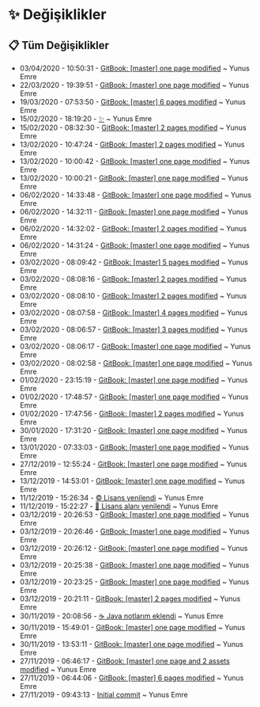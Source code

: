 # ✨ Değişiklikler

## 📋 Tüm Değişiklikler

- 03/04/2020 - 10:50:31 - [GitBook: [master] one page modified](https://github.com/YEmreAk/YEmoji/commit/dbc277a36e9a6c6e13407242139461b622a8d13b?diff=split) ~ Yunus Emre
- 22/03/2020 - 19:39:51 - [GitBook: [master] one page modified](https://github.com/YEmreAk/YEmoji/commit/7d6574e6a5f4aa471b34152f345d140ba0da52cf?diff=split) ~ Yunus Emre
- 19/03/2020 - 07:53:50 - [GitBook: [master] 6 pages modified](https://github.com/YEmreAk/YEmoji/commit/7ef519738bb7eb090c2349890b8034efaa4383e1?diff=split) ~ Yunus Emre
- 15/02/2020 - 18:19:20 - [✨](https://github.com/YEmreAk/YEmoji/commit/d7601c64e3d8dd82c558cc9393a4273bb94fd92b?diff=split) ~ Yunus Emre
- 15/02/2020 - 08:32:30 - [GitBook: [master] 2 pages modified](https://github.com/YEmreAk/YEmoji/commit/1c9c9302b4a7dc27900c2959cd5b581b32fbee56?diff=split) ~ Yunus Emre
- 13/02/2020 - 10:47:24 - [GitBook: [master] 2 pages modified](https://github.com/YEmreAk/YEmoji/commit/1fbfac4614ba46c99f8d7768015d9276390e5137?diff=split) ~ Yunus Emre
- 13/02/2020 - 10:00:42 - [GitBook: [master] one page modified](https://github.com/YEmreAk/YEmoji/commit/736b1dc9916d0ed7c604dabce0d538be3749c4bd?diff=split) ~ Yunus Emre
- 13/02/2020 - 10:00:21 - [GitBook: [master] one page modified](https://github.com/YEmreAk/YEmoji/commit/834450e091cf1a6bf0c2d4359eba6f31d4eebb96?diff=split) ~ Yunus Emre
- 06/02/2020 - 14:33:48 - [GitBook: [master] one page modified](https://github.com/YEmreAk/YEmoji/commit/123c25b82b9119867bfbbbee3c851aae307af28b?diff=split) ~ Yunus Emre
- 06/02/2020 - 14:32:11 - [GitBook: [master] one page modified](https://github.com/YEmreAk/YEmoji/commit/1d0dcc1f247a5bc4c710da342c84f8fc8877547d?diff=split) ~ Yunus Emre
- 06/02/2020 - 14:32:02 - [GitBook: [master] 2 pages modified](https://github.com/YEmreAk/YEmoji/commit/2874f82f52acfb8304c77c6bd014e444a0d45994?diff=split) ~ Yunus Emre
- 06/02/2020 - 14:31:24 - [GitBook: [master] one page modified](https://github.com/YEmreAk/YEmoji/commit/3be520fbae9a62561091478fc0128185fd4d1083?diff=split) ~ Yunus Emre
- 03/02/2020 - 08:09:42 - [GitBook: [master] 5 pages modified](https://github.com/YEmreAk/YEmoji/commit/b4177ed5f3efbbe9e48045f6113cfe0266a1f078?diff=split) ~ Yunus Emre
- 03/02/2020 - 08:08:16 - [GitBook: [master] 2 pages modified](https://github.com/YEmreAk/YEmoji/commit/463006ca7c51bbdd90bab63304695a0dda0c5fe2?diff=split) ~ Yunus Emre
- 03/02/2020 - 08:08:10 - [GitBook: [master] 2 pages modified](https://github.com/YEmreAk/YEmoji/commit/38df0f6a72121a00b35ba9d9597656bb793c8518?diff=split) ~ Yunus Emre
- 03/02/2020 - 08:07:58 - [GitBook: [master] 4 pages modified](https://github.com/YEmreAk/YEmoji/commit/b2b6c92d481829ac2ffe37e7b846aea07126dc6e?diff=split) ~ Yunus Emre
- 03/02/2020 - 08:06:57 - [GitBook: [master] 3 pages modified](https://github.com/YEmreAk/YEmoji/commit/9f4b5a2a5741e769ecece80bf16dea5b25089f3b?diff=split) ~ Yunus Emre
- 03/02/2020 - 08:06:17 - [GitBook: [master] one page modified](https://github.com/YEmreAk/YEmoji/commit/f4e0dcd5bcc192eaedd4463bdd9691b1430c7499?diff=split) ~ Yunus Emre
- 03/02/2020 - 08:02:58 - [GitBook: [master] one page modified](https://github.com/YEmreAk/YEmoji/commit/bb15ea6645fd1418684c86b4abd1accff4c04806?diff=split) ~ Yunus Emre
- 01/02/2020 - 23:15:19 - [GitBook: [master] one page modified](https://github.com/YEmreAk/YEmoji/commit/375b524018d0fe88524b2eef94424f2659f6536c?diff=split) ~ Yunus Emre
- 01/02/2020 - 17:48:57 - [GitBook: [master] one page modified](https://github.com/YEmreAk/YEmoji/commit/0d8995c8feeaf0e5e436de8bef2149f5d51674e4?diff=split) ~ Yunus Emre
- 01/02/2020 - 17:47:56 - [GitBook: [master] 2 pages modified](https://github.com/YEmreAk/YEmoji/commit/85c3a421f3706ecde105cf84a7c5c65d98b6ebf6?diff=split) ~ Yunus Emre
- 30/01/2020 - 17:31:20 - [GitBook: [master] one page modified](https://github.com/YEmreAk/YEmoji/commit/8068463a572ec4f0307a17f1a6dbf38e0d1542a6?diff=split) ~ Yunus Emre
- 13/01/2020 - 07:33:03 - [GitBook: [master] one page modified](https://github.com/YEmreAk/YEmoji/commit/0a299ff5ca8f241a9801bee86773c96cd6e2a5de?diff=split) ~ Yunus Emre
- 27/12/2019 - 12:55:24 - [GitBook: [master] one page modified](https://github.com/YEmreAk/YEmoji/commit/cf237d95cfcdd888c16f7ae4b49e2cfb73845d1b?diff=split) ~ Yunus Emre
- 13/12/2019 - 14:53:01 - [GitBook: [master] one page modified](https://github.com/YEmreAk/YEmoji/commit/e102f04599d9bc835500aa264076215cde60e853?diff=split) ~ Yunus Emre
- 11/12/2019 - 15:26:34 - [©️ Lisans yenilendi](https://github.com/YEmreAk/YEmoji/commit/3a8506efe1f671c0bba657635140190222fe68ae?diff=split) ~ Yunus Emre
- 11/12/2019 - 15:22:27 - [📝 Lisans alanı yenilendi](https://github.com/YEmreAk/YEmoji/commit/b82e05f639a5af076798fa59c2423ef8d09a3898?diff=split) ~ Yunus Emre
- 03/12/2019 - 20:26:53 - [GitBook: [master] one page modified](https://github.com/YEmreAk/YEmoji/commit/2aafa083d5e594a4cdd48b55a5b4d1445bec4965?diff=split) ~ Yunus Emre
- 03/12/2019 - 20:26:46 - [GitBook: [master] one page modified](https://github.com/YEmreAk/YEmoji/commit/6c2f4c149c45bb5a8dc8276dcca9c68e38ac1c34?diff=split) ~ Yunus Emre
- 03/12/2019 - 20:26:12 - [GitBook: [master] one page modified](https://github.com/YEmreAk/YEmoji/commit/6e32ab072df13ed2be7fdd97b200c3886745210c?diff=split) ~ Yunus Emre
- 03/12/2019 - 20:25:38 - [GitBook: [master] one page modified](https://github.com/YEmreAk/YEmoji/commit/37760c342e88af8549a6e9bcde956ba7abe27b47?diff=split) ~ Yunus Emre
- 03/12/2019 - 20:23:25 - [GitBook: [master] one page modified](https://github.com/YEmreAk/YEmoji/commit/8e3cfa11bab92a26d219d7ecc278906fd5abfd71?diff=split) ~ Yunus Emre
- 03/12/2019 - 20:21:11 - [GitBook: [master] 2 pages modified](https://github.com/YEmreAk/YEmoji/commit/078848909c5527c2d0b86727ebb6392589eb4d57?diff=split) ~ Yunus Emre
- 30/11/2019 - 20:08:56 - [☕ Java notlarım eklendi](https://github.com/YEmreAk/YEmoji/commit/77abf498b3d73b5454750ca2bb9fb8784630b328?diff=split) ~ Yunus Emre
- 30/11/2019 - 15:49:01 - [GitBook: [master] one page modified](https://github.com/YEmreAk/YEmoji/commit/8ed0e608ab89940ec5ca930f5db777eadb56e135?diff=split) ~ Yunus Emre
- 30/11/2019 - 13:53:11 - [GitBook: [master] one page modified](https://github.com/YEmreAk/YEmoji/commit/b6fbd74eaee6b5ae66a19f8f837f9ae84881a95c?diff=split) ~ Yunus Emre
- 27/11/2019 - 06:46:17 - [GitBook: [master] one page and 2 assets modified](https://github.com/YEmreAk/YEmoji/commit/8c8a49573b31a270cee3e3b6d200cf6ac2058652?diff=split) ~ Yunus Emre
- 27/11/2019 - 06:44:06 - [GitBook: [master] 6 pages modified](https://github.com/YEmreAk/YEmoji/commit/751bc8cfff3369a0c739adc4ca187c419ad85054?diff=split) ~ Yunus Emre
- 27/11/2019 - 09:43:13 - [Initial commit](https://github.com/YEmreAk/YEmoji/commit/27b976eaa06fcefdc93b70109fcce05003d4b809?diff=split) ~ Yunus Emre